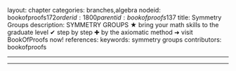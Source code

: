 layout: chapter
categories: branches,algebra
nodeid: bookofproofs$172
orderid: 1800
parentid: bookofproofs$137
title: Symmetry Groups
description: SYMMETRY GROUPS ★ bring your math skills to the graduate level ✔ step by step ✚ by the axiomatic method ➜ visit BookOfProofs now!
references: 
keywords: symmetry groups
contributors: bookofproofs

---


---


